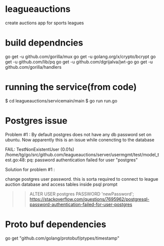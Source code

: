 # leagueauctions
create auctions app for sports leagues

# build dependncies
go get -u github.com/gorilla/mux
go get -u golang.org/x/crypto/bcrypt
go get -u github.com/lib/pq
go get -u github.com/dgrijalva/jwt-go
go get -u github.com/gorilla/handlers

# running the service(from code)
$ cd leagueauctions/servicemain/main
$ go run run.go

# Postgres issue

Problem #1 : By default postgres does not have any db password set on ubuntu. Now apparently this is an  issue while conencting to the database 

FAIL: TestNonExistentUser (0.01s)
	/home/tg/go/src/github.com/leagueauctions/server/usermgmt/test/model_test.go:48: pq: password authentication failed for user "postgres"

Solution for problem #1 :

change postgres user password. this is sorta required to connect to league auction database and access tables 
inside psql prompt
>> ALTER USER postgres PASSWORD 'newPassword';
https://stackoverflow.com/questions/7695962/postgresql-password-authentication-failed-for-user-postgres

# Proto buf dependencies

go get "github.com/golang/protobuf/ptypes/timestamp"
